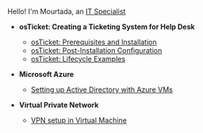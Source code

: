 Hello! I'm Mourtada, an <a href="https://www.linkedin.com/in/mourtada-mbaye-724085272/">IT Specialist</a>
<ul>
  <li><strong>osTicket: Creating a Ticketing System for Help Desk</strong></li>
  <ul>
    <li><a href="https://github.com/mmbaye2000/Help-Desk-Ticketing-System-Creation">osTicket: Prerequisites and Installation</a></li>
    <li><a href="https://github.com/mmbaye2000/install-configuration">osTicket: Post-Installation Configuration</a></li>
    <li><a href="https://github.com/mmbaye2000/ticket-use-cases">osTicket: Lifecycle Examples</a></li>
  </ul>
</ul>

<ul>
  <li><strong>Microsoft Azure</strong></li>
  <ul>
    <li><a href="https://github.com/mmbaye2000/Local-Active-Directory-Setup">Setting up Active Directory with Azure VMs</a></li>
  </ul>
</ul>

<ul>
  <li><strong>Virtual Private Network</strong></li>
  <ul>
    <li><a href="https://github.com/mmbaye2000/vpn-setup">VPN setup in Virtual Machine</a></li>
  </ul>
</ul>
